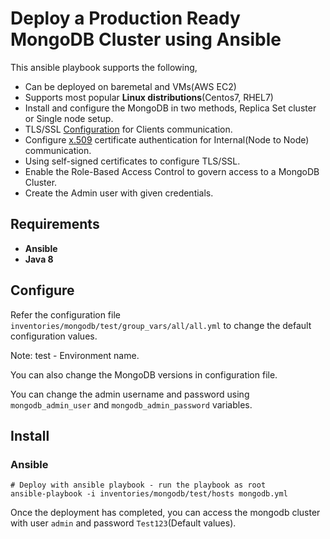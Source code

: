 Deploy a Production Ready MongoDB Cluster using Ansible
=======================================================

This ansible playbook supports the following,

- Can be deployed on baremetal and VMs(AWS EC2)
- Supports most popular **Linux distributions**(Centos7, RHEL7)
- Install and configure the MongoDB in two methods, Replica Set cluster or Single node setup.
- TLS/SSL [Configuration](https://docs.mongodb.com/manual/tutorial/configure-ssl-clients/) for Clients communication.
- Configure [x.509](https://docs.mongodb.com/manual/core/security-internal-authentication/#x-509) certificate authentication for Internal(Node to Node) communication.
- Using self-signed certificates to configure TLS/SSL.
- Enable the Role-Based Access Control to govern access to a MongoDB Cluster.
- Create the Admin user with given credentials.

Requirements
------------
- **Ansible**
- **Java 8**

Configure
---------

Refer the configuration file `inventories/mongodb/test/group_vars/all/all.yml` to change the default configuration values.

Note: test - Environment name.

You can also change the MongoDB versions in configuration file.

You can change the admin username and  password using `mongodb_admin_user` and `mongodb_admin_password` variables.

Install
-------

### Ansible

    # Deploy with ansible playbook - run the playbook as root
    ansible-playbook -i inventories/mongodb/test/hosts mongodb.yml

Once the deployment has completed, you can access the mongodb cluster with user `admin` and password `Test123`(Default values).

